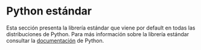 # Python estándar

Esta sección presenta la librería estándar que viene por default en todas las distribuciones de Python. Para más información sobre la librería estándar consultar la [documentación](https://docs.python.org/3/library/index.html) de Python.

```{tableofcontents}
````
